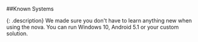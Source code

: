 ##Known Systems

{: .description}
We made sure you don't have to learn anything new when using the nova. You can run Windows 10, Android 5.1 or your custom solution.
